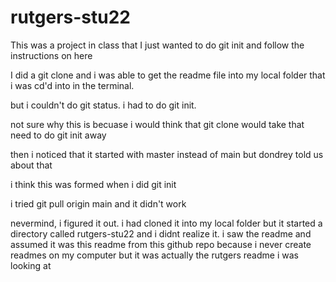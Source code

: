 # rutgers-stu22
This was a project in class that I just wanted to do git init and follow the instructions on here

I did a git clone and i was able to get the readme file into my local folder that i was cd'd into in the terminal.

but i couldn't do git status.  i had to do git init.


not sure why this is becuase i would think that git clone would take that need to do git init away


then i noticed that it started with master instead of main but dondrey told us about that

i think this was formed when i did git init

i tried git pull origin main and it didn't work



nevermind, i figured it out.   i had cloned it into my local folder but it started a directory called rutgers-stu22 and i didnt realize it.
i saw the readme and assumed it was this readme from this github repo because i never create readmes on my computer but it was actually the rutgers readme i was looking at
